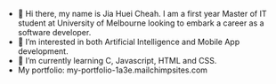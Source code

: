 - 👋 Hi there, my name is Jia Huei Cheah.
  I am a first year Master of IT student at University of Melbourne looking to embark a career as a software developer. 
- 👀 I’m interested in both Artificial Intelligence and Mobile App development. 
- 🌱 I’m currently learning C, Javascript, HTML and CSS. 
- My portfolio: my-portfolio-1a3e.mailchimpsites.com

<!---
jiahueic/jiahueic is a ✨ special ✨ repository because its `README.md` (this file) appears on your GitHub profile.
You can click the Preview link to take a look at your changes.
--->
